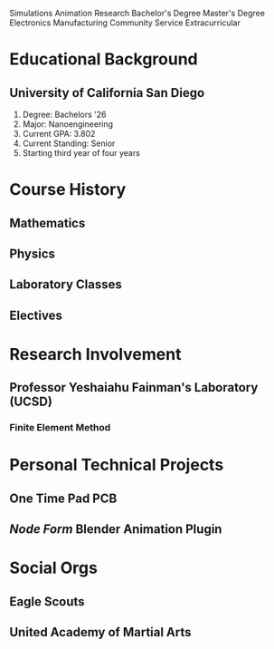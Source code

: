 



Simulations
Animation
Research
Bachelor's Degree
Master's Degree
Electronics
Manufacturing
Community Service
Extracurricular

# Educational Background
## University of California San Diego
1. Degree: Bachelors '26
2. Major: Nanoengineering
3. Current GPA: 3.802
4. Current Standing: Senior
5. Starting third year of four years 
# Course History
## Mathematics
## Physics
## Laboratory Classes
## Electives
# Research Involvement
## Professor Yeshaiahu Fainman's Laboratory (UCSD)
### Finite Element Method
# Personal Technical Projects
## One Time Pad PCB
## *Node Form* Blender Animation Plugin

# Social  Orgs
## Eagle Scouts
## United Academy of Martial Arts

